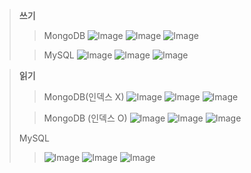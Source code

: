 > **쓰기**
>> MongoDB
>> ![Image](https://github.com/user-attachments/assets/9bdfa247-d82e-4479-a734-aa1be80a8b28)
>> ![Image](https://github.com/user-attachments/assets/e8d9c84f-7a96-4fea-af35-700c11711e42)
>> ![Image](https://github.com/user-attachments/assets/07ce3e73-2828-471e-8599-ceedfa16809b)
> 
> 
>> MySQL
>> ![Image](https://github.com/user-attachments/assets/2e93b0f6-d57d-4994-89bf-3f6a2024150f)
>> ![Image](https://github.com/user-attachments/assets/48428318-9d37-44c7-8654-e425abccf5d5)
>> ![Image](https://github.com/user-attachments/assets/c758b4a1-aa50-4b9e-bde4-6d4e3977c73d)

> **읽기**
>> MongoDB(인덱스 X)
>> ![Image](https://github.com/user-attachments/assets/1343ae44-03bb-4438-b0da-d75c5d8de0dc)
>> ![Image](https://github.com/user-attachments/assets/eaaa7193-0d96-4e4c-9ccb-b3b249c88693)
>> ![Image](https://github.com/user-attachments/assets/4f52256c-051d-40c4-b14a-431904700e9e)
> 
>> MongoDB (인덱스 O)
>> ![Image](https://github.com/user-attachments/assets/5833dd5b-99e3-4aaf-868e-0a4538a60bc0)
>> ![Image](https://github.com/user-attachments/assets/d6db6a26-8a5e-4ae8-baa1-dfb387125bbe)
>> ![Image](https://github.com/user-attachments/assets/2adecbe7-b564-468b-b88c-1db0a583e8c5)
> 
> MySQL
> 
>> ![Image](https://github.com/user-attachments/assets/a5761232-e691-450b-bd6a-9ff56bb8de4f)
>> ![Image](https://github.com/user-attachments/assets/197338b5-0c04-4271-b8f4-f2e55fd94fe0)
>> ![Image](https://github.com/user-attachments/assets/67f9ac00-d74a-408e-9ef2-8d6c0990ec5d)